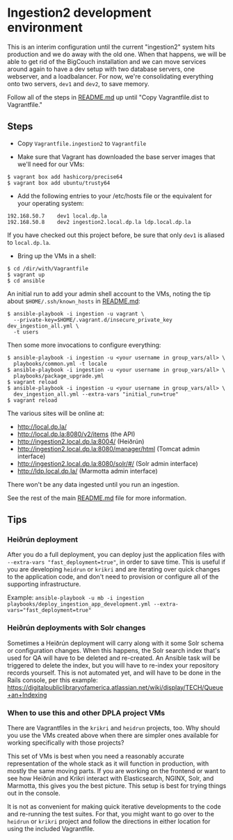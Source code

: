 
# Ingestion2 development environment

This is an interim configuration until the current "ingestion2" system hits production
and we do away with the old one.  When that happens, we will be able to get rid of
the BigCouch installation and we can move services around again to have a dev setup with
two database servers, one webserver, and a loadbalancer.  For now, we're consolidating
everything onto two servers, `dev1` and `dev2`, to save memory.

Follow all of the steps in [README.md](README.md) up until "Copy Vagrantfile.dist to Vagrantfile."

## Steps

* Copy `Vagrantfile.ingestion2` to `Vagrantfile`

* Make sure that Vagrant has downloaded the base server images that we'll need
  for our VMs:
```
$ vagrant box add hashicorp/precise64
$ vagrant box add ubuntu/trusty64
```
* Add the following entries to your /etc/hosts file or the equivalent for your
  operating system:
```
192.168.50.7    dev1 local.dp.la
192.168.50.8    dev2 ingestion2.local.dp.la ldp.local.dp.la
```
If you have checked out this project before, be sure that only `dev1` is aliased
to `local.dp.la`.
* Bring up the VMs in a shell:
```
$ cd /dir/with/Vagrantfile
$ vagrant up
$ cd ansible
```
An initial run to add your admin shell account to the VMs, noting the tip about
`$HOME/.ssh/known_hosts` in [README.md](README.md):
```
$ ansible-playbook -i ingestion -u vagrant \
  --private-key=$HOME/.vagrant.d/insecure_private_key dev_ingestion_all.yml \
  -t users
```
Then some more invocations to configure everything:
```
$ ansible-playbook -i ingestion -u <your username in group_vars/all> \
  playbooks/common.yml -t locale
$ ansible-playbook -i ingestion -u <your username in group_vars/all> \
  playbooks/package_upgrade.yml
$ vagrant reload
$ ansible-playbook -i ingestion -u <your username in group_vars/all> \
  dev_ingestion_all.yml --extra-vars "initial_run=true"
$ vagrant reload
```

The various sites will be online at:

* http://local.dp.la/
* http://local.dp.la:8080/v2/items (the API)
* http://ingestion2.local.dp.la:8004/  (Heiðrún)
* http://ingestion2.local.dp.la:8080/manager/html (Tomcat admin interface)
* http://ingestion2.local.dp.la:8080/solr/#/ (Solr admin interface)
* http://ldp.local.dp.la/ (Marmotta admin interface)

There won't be any data ingested until you run an ingestion.

See the rest of the main [README.md](README.md) file for more information.

## Tips

### Heiðrún deployment

After you do a full deployment, you can deploy just the application files with
`--extra-vars "fast_deployment=true"`, in order to save time.  This is useful if
you are developing `heidrun` or `krikri` and are iterating over quick changes to the
application code, and don't need to provision or configure all of the supporting
infrastructure.

Example:
`ansible-playbook -u mb -i ingestion playbooks/deploy_ingestion_app_development.yml --extra-vars="fast_deployment=true"`

### Heiðrún deployments with Solr changes

Sometimes a Heiðrún deployment will carry along with it some Solr schema or
configuration changes.  When this happens, the Solr search index that's used
for QA will have to be deleted and re-created.  An Ansible task will be
triggered to delete the index, but you will have to re-index your repository
records yourself.  This is not automated yet, and will have to be done in the
Rails console, per this example:
https://digitalpubliclibraryofamerica.atlassian.net/wiki/display/TECH/Queue+an+Indexing

### When to use this and other DPLA project VMs

There are Vagrantfiles in the `krikri` and `heidrun` projects, too.  Why should
you use the VMs created above when there are simpler ones available for working
specifically with those projects?

This set of VMs is best when you need a reasonably accurate representation of
the whole stack as it will function in production, with mostly the same moving
parts.  If you are working on the frontend or want to see how Heiðrún and Krikri
interact with Elasticsearch, NGINX, Solr, and Marmotta, this gives you the best
picture.  This setup is best for trying things out in the console.

It is not as convenient for making quick iterative developments to the code and
re-running the test suites.  For that, you might want to go over to the
`heidrun` or `krikri` project and follow the directions in either location for
using the included Vagrantfile.
